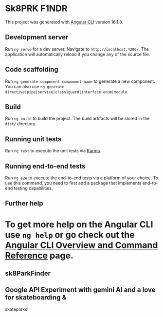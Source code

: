 
# Sk8PRK F1NDR

This project was generated with [Angular CLI](https://github.com/angular/angular-cli) version 16.1.3.


## Development server

Run `ng serve` for a dev server. Navigate to `http://localhost:4200/`. The application will automatically reload if you change any of the source file.

## Code scaffolding

Run `ng generate component component-name` to generate a new component. You can also use `ng generate directive|pipe|service|class|guard|interface|enum|module`.

## Build

Run `ng build` to build the project. The build artifacts will be stored in the `dist/` directory.

## Running unit tests

Run `ng test` to execute the unit tests via [Karma](https://karma-runner.github.io).

## Running end-to-end tests

Run `ng e2e` to execute the end-to-end tests via a platform of your choice. To use this command, you need to first add a package that implements end-to-end testing capabilities.

## Further help

To get more help on the Angular CLI use `ng help` or go check out the [Angular CLI Overview and Command Reference](https://angular.io/cli) page.
=======
## sk8ParkFinder
## Google API Experiment with gemini AI and a love for skateboarding &
skateparks!

